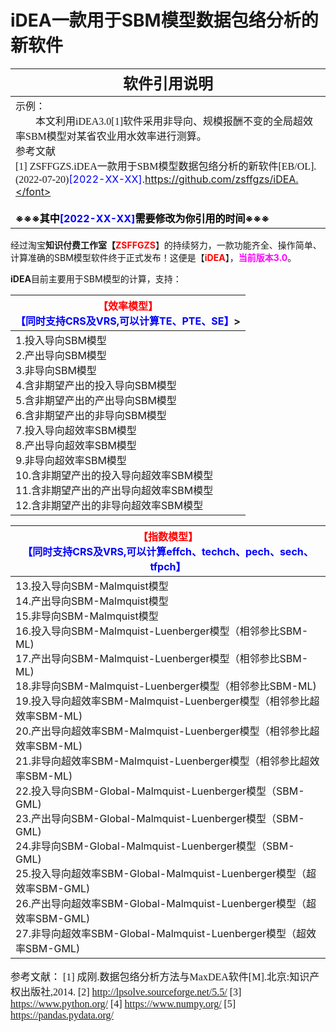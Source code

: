 # iDEA一款用于SBM模型数据包络分析的新软件



| **<font face="华文行楷"  font size=5>软件引用说明</font>**   |
| ------------------------------------------------------------ |
| 示例：  <br /><font face="宋体"  font size=3>&emsp;&emsp;本文利用iDEA3.0[1]软件采用非导向、规模报酬不变的全局超效率SBM模型对某省农业用水效率进行测算。</font>  <br />参考文献<br/><font face="宋体"  font size=3>[1] ZSFFGZS.iDEA一款用于SBM模型数据包络分析的新软件[EB/OL].(2022-07-20)</font><font color=blue>[2022-XX-XX]</font>.<font color=black>https://github.com/zsffgzs/iDEA.</font> <br /><br />**※※※其中<font color=blue>[2022-XX-XX]</font>需要修改为你引用的时间※※※** |

经过淘宝**知识付费工作室【<font color=red>ZSFFGZS</font>**】的持续努力，一款功能齐全、操作简单、计算准确的SBM模型软件终于正式发布！这便是【**<font color=red>iDEA</font>**】，<font color=#FF00FF>**当前版本3.0**</font>。

**iDEA**目前主要用于SBM模型的计算，支持：

| <font color=red>【效率模型】</font><br /><font color=blue>【同时支持CRS及VRS,可以计算TE、PTE、SE】</font>> |
| ------------------------------------------------------------ |
| 1.投入导向SBM模型<br />2.产出导向SBM模型<br />3.非导向SBM模型<br />4.含非期望产出的投入导向SBM模型<br />5.含非期望产出的产出导向SBM模型<br />6.含非期望产出的非导向SBM模型<br />7.投入导向超效率SBM模型<br />8.产出导向超效率SBM模型<br />9.非导向超效率SBM模型<br />10.含非期望产出的投入导向超效率SBM模型<br />11.含非期望产出的产出导向超效率SBM模型<br />12.含非期望产出的非导向超效率SBM模型 |

| <font color=red>【指数模型】</font><br /><font color=blue>【同时支持CRS及VRS,可以计算effch、techch、pech、sech、tfpch】</font> |
| ------------------------------------------------------------ |
| 13.投入导向SBM-Malmquist模型<br />14.产出导向SBM-Malmquist模型<br />15.非导向SBM-Malmquist模型<br />16.投入导向SBM-Malmquist-Luenberger模型（相邻参比SBM-ML)<br />17.产出导向SBM-Malmquist-Luenberger模型（相邻参比SBM-ML)<br />18.非导向SBM-Malmquist-Luenberger模型（相邻参比SBM-ML)<br />19.投入导向超效率SBM-Malmquist-Luenberger模型（相邻参比超效率SBM-ML)<br />20.产出导向超效率SBM-Malmquist-Luenberger模型（相邻参比超效率SBM-ML)<br />21.非导向超效率SBM-Malmquist-Luenberger模型（相邻参比超效率SBM-ML)<br />22.投入导向SBM-Global-Malmquist-Luenberger模型（SBM-GML)<br />23.产出导向SBM-Global-Malmquist-Luenberger模型（SBM-GML)<br />24.非导向SBM-Global-Malmquist-Luenberger模型（SBM-GML)<br />25.投入导向超效率SBM-Global-Malmquist-Luenberger模型（超效率SBM-GML)<br />26.产出导向超效率SBM-Global-Malmquist-Luenberger模型（超效率SBM-GML)<br />27.非导向超效率SBM-Global-Malmquist-Luenberger模型（超效率SBM-GML) |

<font face="宋体"  font size=3>参考文献：</font>
<font face="宋体"  font size=3>[1] 成刚.数据包络分析方法与MaxDEA软件[M].北京:知识产权出版社,2014.</font>
<font face="宋体"  font size=3>[2] http://lpsolve.sourceforge.net/5.5/</font>
<font face="宋体"  font size=3>[3] https://www.python.org/</font>
<font face="宋体"  font size=3>[4] https://www.numpy.org/</font>
<font face="宋体"  font size=3>[5] https://pandas.pydata.org/</font>

